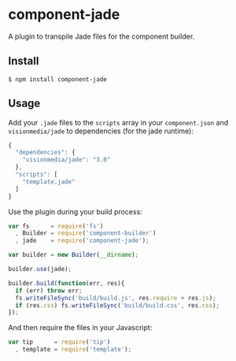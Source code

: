 # component-jade

  A plugin to transpile Jade files for the component builder.

## Install

    $ npm install component-jade

## Usage
  
  Add your `.jade` files to the `scripts` array in your `component.json`
  and  `visionmedia/jade` to dependencies (for the jade runtime):

  ```js
  {
    "dependencies": {
      "visionmedia/jade": "3.0"
    },
    "scripts": [
      "template.jade"
    ]
  }
  ```

  Use the plugin during your build process:

  ```js
  var fs      = require('fs')
    , Builder = require('component-builder')
    , jade    = require('component-jade');

  var builder = new Builder(__dirname);

  builder.use(jade);

  builder.build(function(err, res){
    if (err) throw err;
    fs.writeFileSync('build/build.js', res.require + res.js);
    if (res.css) fs.writeFileSync('build/build.css', res.css);
  });
  ```

  And then require the files in your Javascript:

  ```js
  var tip      = require('tip')
    , template = require('template');
  ```
